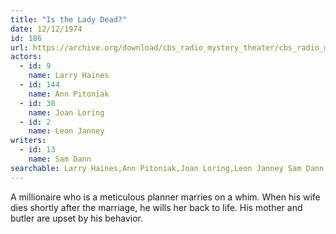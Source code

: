 ```yaml
---
title: "Is the Lady Dead?"
date: 12/12/1974
id: 186
url: https://archive.org/download/cbs_radio_mystery_theater/cbs_radio_mystery_theater-0151-0200.zip/cbs_radio_mystery_theater-0151-0200%2Fcbsrmt_0186_is_the_lady_dead.mp3
actors:  
  - id: 9
    name: Larry Haines  
  - id: 144
    name: Ann Pitoniak  
  - id: 30
    name: Joan Loring  
  - id: 2
    name: Leon Janney
writers:  
  - id: 13
    name: Sam Dann
searchable: Larry Haines,Ann Pitoniak,Joan Loring,Leon Janney Sam Dann
---
```

A millionaire who is a meticulous planner marries on a whim. When his wife dies shortly after the marriage, he wills her back to life. His mother and butler are upset by his behavior.